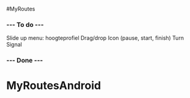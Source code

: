 #MyRoutes

### --- To do ---

Slide up menu: hoogteprofiel
Drag/drop Icon (pause, start, finish) Turn Signal

### --- Done ---
# MyRoutesAndroid
